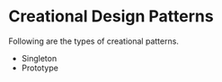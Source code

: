 # Creational Design Patterns

Following are the types of  creational patterns.
* Singleton
* Prototype

